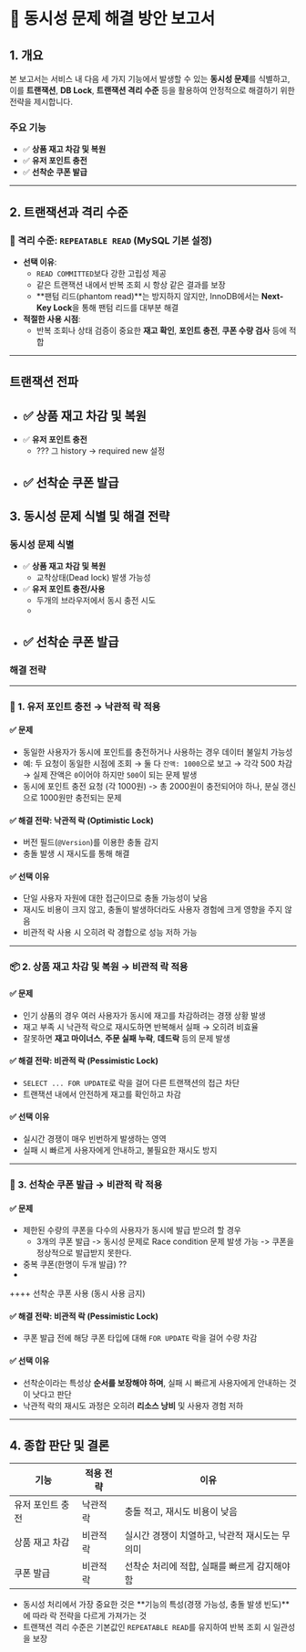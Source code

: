 # 📄 동시성 문제 해결 방안 보고서

## 1. 개요

본 보고서는 서비스 내 다음 세 가지 기능에서 발생할 수 있는 **동시성 문제**를 식별하고, 이를 **트랜잭션**, **DB Lock**, **트랜잭션 격리 수준** 등을 활용하여 안정적으로 해결하기 위한 전략을 제시합니다.

### 주요 기능

- ✅ **상품 재고 차감 및 복원**
- ✅ **유저 포인트 충전**
- ✅ **선착순 쿠폰 발급**

---

## 2. 트랜잭션과 격리 수준

### 🔐 격리 수준: `REPEATABLE READ` (MySQL 기본 설정)

- **선택 이유**:
    - `READ COMMITTED`보다 강한 고립성 제공
    - 같은 트랜잭션 내에서 반복 조회 시 항상 같은 결과를 보장
    - **팬텀 리드(phantom read)**는 방지하지 않지만, InnoDB에서는 **Next-Key Lock**을 통해 팬텀 리드를 대부분 해결
- **적절한 사용 시점**:
    - 반복 조회나 상태 검증이 중요한 **재고 확인**, **포인트 충전**, **쿠폰 수량 검사** 등에 적합

---

## 트랜잭션 전파
- ✅ **상품 재고 차감 및 복원**
  - 
- ✅ **유저 포인트 충전**
  - ??? 그 history -> required new 설정
- ✅ **선착순 쿠폰 발급**
  - 

## 3. 동시성 문제 식별 및 해결 전략
### 동시성 문제 식별
- ✅ **상품 재고 차감 및 복원**
  - 교착상태(Dead lock) 발생 가능성
- ✅ **유저 포인트 충전/사용**
  - 두개의 브라우저에서 동시 충전 시도
  - 
- ✅ **선착순 쿠폰 발급**
  - 

### 해결 전략


---

### 🧾 1. 유저 포인트 충전 → **낙관적 락 적용**

#### ✅ 문제
- 동일한 사용자가 동시에 포인트를 충전하거나 사용하는 경우 데이터 불일치 가능성
- 예: 두 요청이 동일한 시점에 조회 → 둘 다 `잔액: 1000`으로 보고 → 각각 500 차감 → 실제 잔액은 `0`이어야 하지만 `500`이 되는 문제 발생
- 동시에 포인트 충전 요청 (각 1000원) -> 총 2000원이 충전되어야 하나, 분실 갱신으로 1000원만 충전되는 문제


#### ✅ 해결 전략: **낙관적 락 (Optimistic Lock)**
- 버전 필드(`@Version`)를 이용한 충돌 감지
- 충돌 발생 시 재시도를 통해 해결

#### ✅ 선택 이유
- 단일 사용자 자원에 대한 접근이므로 충돌 가능성이 낮음
- 재시도 비용이 크지 않고, 충돌이 발생하더라도 사용자 경험에 크게 영향을 주지 않음
- 비관적 락 사용 시 오히려 락 경합으로 성능 저하 가능

---

### 📦 2. 상품 재고 차감 및 복원 → **비관적 락 적용**

#### ✅ 문제
- 인기 상품의 경우 여러 사용자가 동시에 재고를 차감하려는 경쟁 상황 발생
- 재고 부족 시 낙관적 락으로 재시도하면 반복해서 실패 → 오히려 비효율
- 잘못하면 **재고 마이너스**, **주문 실패 누락**, **데드락** 등의 문제 발생

#### ✅ 해결 전략: **비관적 락 (Pessimistic Lock)**
- `SELECT ... FOR UPDATE`로 락을 걸어 다른 트랜잭션의 접근 차단
- 트랜잭션 내에서 안전하게 재고를 확인하고 차감

#### ✅ 선택 이유
- 실시간 경쟁이 매우 빈번하게 발생하는 영역
- 실패 시 빠르게 사용자에게 안내하고, 불필요한 재시도 방지

---

### 🎫 3. 선착순 쿠폰 발급 → **비관적 락 적용**

#### ✅ 문제
- 제한된 수량의 쿠폰을 다수의 사용자가 동시에 발급 받으려 할 경우
  - 3개의 쿠폰 발급 -> 동시성 문제로 Race condition 문제 발생 가능 -> 쿠폰을 정상적으로 발급받지 못한다.
- 중복 쿠폰(한명이 두개 발급) ??
- 
++++ 선착순 쿠폰 사용 (동시 사용 금지)

#### ✅ 해결 전략: **비관적 락 (Pessimistic Lock)**
- 쿠폰 발급 전에 해당 쿠폰 타입에 대해 `FOR UPDATE` 락을 걸어 수량 차감

#### ✅ 선택 이유
- 선착순이라는 특성상 **순서를 보장해야 하며**, 실패 시 빠르게 사용자에게 안내하는 것이 낫다고 판단
- 낙관적 락의 재시도 과정은 오히려 **리소스 낭비** 및 사용자 경험 저하

---

## 4. 종합 판단 및 결론

| 기능 | 적용 전략 | 이유 |
|------|------------|------|
| 유저 포인트 충전 | 낙관적 락 | 충돌 적고, 재시도 비용이 낮음 |
| 상품 재고 차감 | 비관적 락 | 실시간 경쟁이 치열하고, 낙관적 재시도는 무의미 |
| 쿠폰 발급 | 비관적 락 | 선착순 처리에 적합, 실패를 빠르게 감지해야 함 |

- 동시성 처리에서 가장 중요한 것은 **기능의 특성(경쟁 가능성, 충돌 발생 빈도)**에 따라 락 전략을 다르게 가져가는 것
- 트랜잭션 격리 수준은 기본값인 `REPEATABLE READ`를 유지하여 반복 조회 시 일관성을 보장


